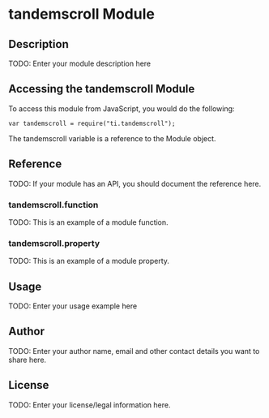 # tandemscroll Module

## Description

TODO: Enter your module description here

## Accessing the tandemscroll Module

To access this module from JavaScript, you would do the following:

    var tandemscroll = require("ti.tandemscroll");

The tandemscroll variable is a reference to the Module object.

## Reference

TODO: If your module has an API, you should document
the reference here.

### tandemscroll.function

TODO: This is an example of a module function.

### tandemscroll.property

TODO: This is an example of a module property.

## Usage

TODO: Enter your usage example here

## Author

TODO: Enter your author name, email and other contact
details you want to share here.

## License

TODO: Enter your license/legal information here.
